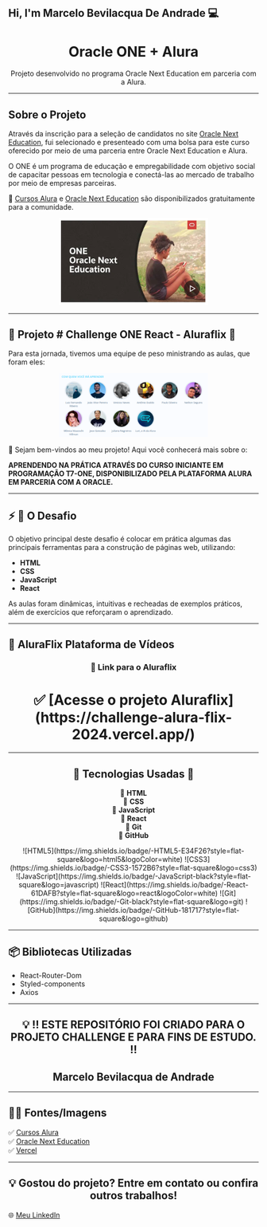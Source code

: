 ## Hi, I'm Marcelo Bevilacqua De Andrade 💻

<h1 align="center"> Oracle ONE + Alura </h1>
<p align="center">Projeto desenvolvido no programa Oracle Next Education em parceria com a Alura.</p>

---

## Sobre o Projeto

Através da inscrição para a seleção de candidatos no site [Oracle Next Education](https://www.oracle.com/br/education/oracle-next-education/), fui selecionado e presenteado com uma bolsa para este curso oferecido por meio de uma parceria entre Oracle Next Education e Alura. 

O ONE é um programa de educação e empregabilidade com objetivo social de capacitar pessoas em tecnologia e conectá-las ao mercado de trabalho por meio de empresas parceiras.

💛 [Cursos Alura](https://cursos.alura.com.br) e [Oracle Next Education](https://www.oracle.com/br/education/oracle-next-education/) são disponibilizados gratuitamente para a comunidade.

<p align="center">
  <img src="/public/assets/img/Oracle.png" alt="Imagem ONE Oracle" width="300">
</p>

---

## 📜 Projeto # Challenge ONE React - Aluraflix 📜

Para esta jornada, tivemos uma equipe de peso ministrando as aulas, que foram eles:

<p align="center">
  <img src="/public/assets/img/equipe.png" alt="Equipe Fase 3" width="300">
</p>

👋 Sejam bem-vindos ao meu projeto! Aqui você conhecerá mais sobre o:

**APRENDENDO NA PRÁTICA ATRAVÉS DO CURSO INICIANTE EM PROGRAMAÇÃO T7-ONE, DISPONIBILIZADO PELA PLATAFORMA ALURA EM PARCERIA COM A ORACLE.**

---

## ⚡ 🛑 O Desafio

O objetivo principal deste desafio é colocar em prática algumas das principais ferramentas para a construção de páginas web, utilizando:
- **HTML**
- **CSS**
- **JavaScript**
- **React**

As aulas foram dinâmicas, intuitivas e recheadas de exemplos práticos, além de exercícios que reforçaram o aprendizado.

---

## 🎥 AluraFlix Plataforma de Vídeos

<h3 align="center">🔺 Link para o Aluraflix</h3>
<h1 align="center">
  ✅ [Acesse o projeto Aluraflix](https://challenge-alura-flix-2024.vercel.app/)
</h1>

---
<h2 align="center">
 🔺 Tecnologias Usadas 🎯
</h2>
<p align="center">
  🔹 <strong>HTML</strong><br>
  🔹 <strong>CSS</strong><br>
  🔹 <strong>JavaScript</strong><br>
  🔹 <strong>React</strong><br>
  🔹 <strong>Git</strong><br>
  🔹 <strong>GitHub</strong><br>
</p>

<p align="center">
  ![HTML5](https://img.shields.io/badge/-HTML5-E34F26?style=flat-square&logo=html5&logoColor=white)
  ![CSS3](https://img.shields.io/badge/-CSS3-1572B6?style=flat-square&logo=css3)
  ![JavaScript](https://img.shields.io/badge/-JavaScript-black?style=flat-square&logo=javascript)
  ![React](https://img.shields.io/badge/-React-61DAFB?style=flat-square&logo=react&logoColor=white)
  ![Git](https://img.shields.io/badge/-Git-black?style=flat-square&logo=git)
  ![GitHub](https://img.shields.io/badge/-GitHub-181717?style=flat-square&logo=github)
</p>

---

## 📦 Bibliotecas Utilizadas
- React-Router-Dom
- Styled-components
- Axios

---

<h2 align="center">💡 ‼️ ESTE REPOSITÓRIO FOI CRIADO PARA O PROJETO CHALLENGE E PARA FINS DE ESTUDO. ‼️</h2>
<h2 align="center"> <strong> Marcelo Bevilacqua de Andrade </strong></h2>

---

## 🛑🎨 Fontes/Imagens
✅ [Cursos Alura](https://cursos.alura.com.br)  
✅ [Oracle Next Education](https://www.oracle.com/br/education/oracle-next-education/)  
✅ [Vercel](https://vercel.com)  

---

<h2 align="center">💡 Gostou do projeto? Entre em contato ou confira outros trabalhos!</h2>
<p align="center">
  
  🌐 [Meu LinkedIn](https://linkedin.com/in/marcelo-bevilacqua)
</p>
